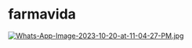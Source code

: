 # farmavida

[![Whats-App-Image-2023-10-20-at-11-04-27-PM.jpg](https://i.postimg.cc/fyZzX15y/Whats-App-Image-2023-10-20-at-11-04-27-PM.jpg)](https://postimg.cc/VrGPPGxP)
